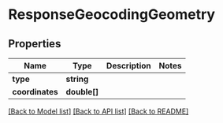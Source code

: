 # ResponseGeocodingGeometry

## Properties
Name | Type | Description | Notes
------------ | ------------- | ------------- | -------------
**type** | **string** |  | 
**coordinates** | **double[]** |  | 

[[Back to Model list]](../README.md#documentation-for-models) [[Back to API list]](../README.md#documentation-for-api-endpoints) [[Back to README]](../README.md)


